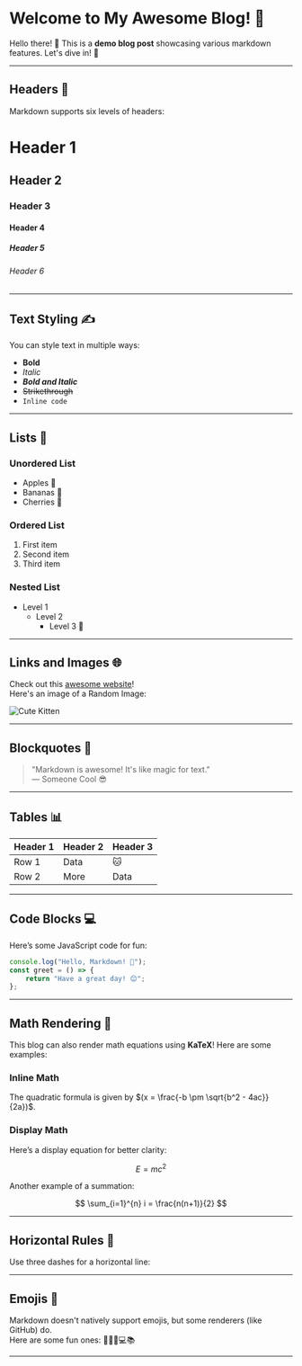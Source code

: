 # Welcome to My Awesome Blog! 🎉

Hello there! 👋 This is a **demo blog post** showcasing various markdown features. Let's dive in! 🚀

---

## Headers 🌟

Markdown supports six levels of headers:

# Header 1
## Header 2
### Header 3
#### Header 4
##### Header 5
###### Header 6

---

## Text Styling ✍️

You can style text in multiple ways:

- **Bold**
- *Italic*
- ***Bold and Italic***
- ~~Strikethrough~~
- `Inline code`

---

## Lists 📝

### Unordered List
- Apples 🍎
- Bananas 🍌
- Cherries 🍒

### Ordered List
1. First item
2. Second item
3. Third item

### Nested List
- Level 1
  - Level 2
    - Level 3 🎯

---

## Links and Images 🌐

Check out this [awesome website](https://www.example.com)!  
Here's an image of a Random Image:  

![Cute Kitten](https://picsum.photos/200/300)

---

## Blockquotes 💬

> "Markdown is awesome! It's like magic for text."  
> — Someone Cool 😎

---

## Tables 📊

| Header 1 | Header 2 | Header 3 |
|----------|----------|----------|
| Row 1    | Data     | 🐱      |
| Row 2    | More     | Data    |

---

## Code Blocks 💻

Here’s some JavaScript code for fun:

```javascript
console.log("Hello, Markdown! 🌟");
const greet = () => {
    return "Have a great day! 😊";
};
```

---

## Math Rendering 🧮

This blog can also render math equations using **KaTeX**! Here are some examples:

### Inline Math
The quadratic formula is given by $(x = \frac{-b \pm \sqrt{b^2 - 4ac}}{2a})$.

### Display Math
Here’s a display equation for better clarity:

$$
E = mc^2
$$

Another example of a summation:

$$
\sum_{i=1}^{n} i = \frac{n(n+1)}{2}
$$

---

## Horizontal Rules 🔗

Use three dashes for a horizontal line:

---

## Emojis 🎉

Markdown doesn't natively support emojis, but some renderers (like GitHub) do.  
Here are some fun ones: 🎈✨🎨💻📚

---